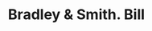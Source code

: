 ---
doi: 10.7916/D8J68TZK
date_other: '1870'
date_other_textual: 1870-1879
form: printed ephemera
genre:
- Invoices
name:
- Bradley & Smith
object_in_context_url: https://biggert.cul.columbia.edu/items/view/ave_biggert_00959
subject_hierarchical_geographic:
- New York, New York, United States
subject_name:
- Bradley & Smith
title: Bradley & Smith. Bill
sort_title: Bradley & Smith. Bill
call_number: ave_biggert_00959
coordinates:
- 40.71277777777778,-74.00583333333333
pid: ave_biggert_00959
identifiers: ave_biggert_00959
canvas_id: ldpd:396227
permalink: "/items/ave_biggert_00959/"
layout: iiif-image-page
---